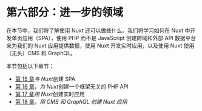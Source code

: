 # 第六部分：进一步的领域

在本节中，我们将了解使用 Nuxt 还可以做些什么。我们将学习如何在 Nuxt 中开发单页应用（SPA），使用 PHP 而不是 JavaScript 创建跨域和外部 API 数据平台来为我们的 Nuxt 应用提供数据，使用 Nuxt 开发实时应用，以及使用 Nuxt 使用（无头）CMS 和 GraphQL。

本节包括以下章节：

*   [第 15 章](15.html)*与 Nuxt*创建 SPA
*   [第 16 章](16.html)，*为 Nuxt*创建一个框架无关的 PHP API
*   [第 17 章](17.html)*用 Nuxt*创建实时应用
*   [第 18 章](18.html)，*用 CMS 和 GraphQL 创建 Nuxt 应用*